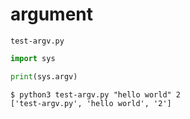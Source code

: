 # argument

`test-argv.py`

```python
import sys

print(sys.argv)
```

```console
$ python3 test-argv.py "hello world" 2
['test-argv.py', 'hello world', '2']
```
